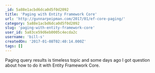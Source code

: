 ```yaml
---
_id: 5a88e1acbd6dca0d5f0d2092
title: 'Paging with Entity Framework Core'
url: 'http://gunnarpeipman.com/2017/01/ef-core-paging/'
category: 5a88e1acbd6dca0d5f0d2092
slug: 'paging-with-entity-framework-core'
user_id: 5a83ce59d6eb0005c4ecda2c
username: 'bill-s'
createdOn: '2017-01-08T02:40:14.000Z'
tags: []
---
```


Paging query results is timeless topic and some days ago I got question about how to do it with Entity Framework Core.
